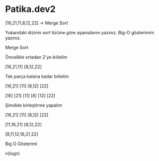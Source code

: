 # Patika.dev2

[16,21,11,8,12,22] -> Merge Sort

Yukarıdaki dizinin sort türüne göre aşamalarını yazınız.
Big-O gösterimini yazınız.


Merge Sort

Öncelikle ortadan 2'ye bölelim

[16,21,11] [8,12,22]

Tek parça kalana kadar bölelim

[16,21] [11]     [8,12]  [22]

[16] [21] [11]     [8] [12] [22]

Şimdide birleştirme yapalım

[16,21] [11]     [8,12]  [22]

[11,16,21]      [8,12,22]

[8,11,12,16,21,22]



Big O Gösterimi

n(logn)
